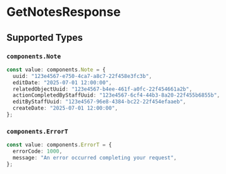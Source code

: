# GetNotesResponse


## Supported Types

### `components.Note`

```typescript
const value: components.Note = {
  uuid: "123e4567-e750-4ca7-a8c7-22f458e3fc3b",
  editDate: "2025-07-01 12:00:00",
  relatedObjectUuid: "123e4567-b4ee-461f-a0fc-22f454661a2b",
  actionCompletedByStaffUuid: "123e4567-6cf4-44b3-8a20-22f455b6855b",
  editByStaffUuid: "123e4567-96e8-4384-bc22-22f454efaaeb",
  createDate: "2025-07-01 12:00:00",
};
```

### `components.ErrorT`

```typescript
const value: components.ErrorT = {
  errorCode: 1000,
  message: "An error occurred completing your request",
};
```

